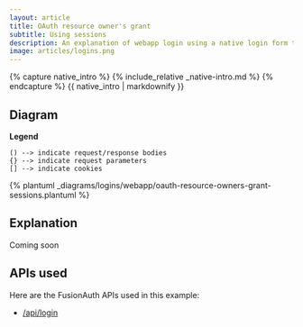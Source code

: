 ```yaml
---
layout: article
title: OAuth resource owner's grant
subtitle: Using sessions 
description: An explanation of webapp login using a native login form that submits to the application backend and uses server-side sessions
image: articles/logins.png
---
```


{% capture native_intro %}
{% include_relative _native-intro.md %}
{% endcapture %}
{{ native_intro | markdownify }}

## Diagram

**Legend**

```text
() --> indicate request/response bodies
{} --> indicate request parameters
[] --> indicate cookies
```

{% plantuml _diagrams/logins/webapp/oauth-resource-owners-grant-sessions.plantuml %}

## Explanation

Coming soon

## APIs used

Here are the FusionAuth APIs used in this example:

* [/api/login](/docs/v1/tech/apis/login#authenticate-a-user)
